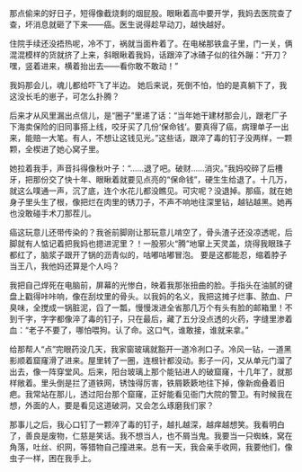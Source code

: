 那点偷来的好日子，短得像截烧剩的烟屁股。眼瞅着高中要开学，我妈去医院查了查，坏消息就砸了下来——癌。医生说得趁早动刀，越快越好。

住院手续还没捂热呢，冷不丁，祸就当面杵着了。在电梯那铁盒子里，门一关，俩混混模样的货就挤了上来，斜眼瞅着我妈，话跟淬了冰碴子似的往外蹦：“开刀？嘿，竖着进来，横着抬出去——看你敢不敢动！” 

我妈那会儿，魂儿都给吓飞了半边。 她后来说，死倒不怕，怕的是真躺下了，我这没长毛的崽子，可怎么扑腾？

后来才从风里漏出点信儿，是“圈子”里递了话：“当年她干建材那会儿，跟老厂子下海卖保险的旧同事搭上线，咬牙买了几份‘保命钱’。要真得了癌，病理单子一出来，能赔一大笔。有人，不想让这钱见光。”这些话，跟淬了毒的钉子没两样，一颗颗，全楔进了她心窝子里。

她拉着我手，声音抖得像秋叶子：“……退了吧。破财……消灾。”我妈咬碎了后槽牙，把那份交了快十年、眼瞅着就要见点亮的“保命钱”，硬生生给退了。十几万，就这么噗通一声，沉了底，连个水花儿都没瞧见。可灾呢？没退掉。那癌，就在她身子里头生了根，像把烂在肉里的锈刀子，不声不响地往深里钻，越钻越黑。她再也没敢碰手术刀那茬儿。 

癌这玩意儿还带传染的？我爸前脚刚让那玩意儿啃空了，骨头渣子还没凉透呢，后脚就有人惦记着把我妈也摁进泥里？！一股邪火“腾”地窜上天灵盖，烧得我眼珠子都红了，脑浆子跟开了锅的沥青似的，咕嘟咕嘟冒泡。 要是这都能忍，缩着脖子当王八，我他妈还算是个人吗？

我把自己焊死在电脑前，屏幕的光惨白，映着我那张扭曲的脸。手指头在油腻的键盘上戳得咔咔响，像在刮坟里的骨头。以我妈的名义，我把这摊子烂事、脓血、尸臭味，全搅成一锅脏泥，舀了一瓢，慢慢泼进全省那几万个有头有脸的邮箱里！不到千字，字字都像淬了毒的钉子，只在最后，藏了五分没点透的火药，字缝里渗着血：“老子不要了，哪怕喂狗。认了命。这口气，谁敢接，谁就来拿。”

给那帮人“点”完眼药没几天，我家窗玻璃就豁开一道冷冽口子。冷风一钻，一道黑影顺着窟窿滑了进来。屋里转了一圈，连根针都没动。影子一闪，又从单元门溜了出去，像一阵穿堂风。后来，阳台玻璃上那个能钻进人的破窟窿，十几年了，就那样敞着。里头倒是拦了道铁网，锈蚀得厉害，铁屑簌簌地往下掉，像新痂叠着旧疤。我常站在那儿，透过阳台那个窟窿，正好能看见衙门大院的警卫。有时候我在想，外面的人，要是看见这道破洞，又会怎么琢磨我们家？

那事儿之后，我心口钉了一颗淬了毒的钉子，越扎越深，越痒越想笑。我看明白了，善良是废物，仁慈是笑话。我不想当人，也不屑当鬼。我要当一只蜘蛛，窝在角落，吐丝、织网，等猎物自己撞进来。总有一天，我会亲手收网，我要他们，像虫子一样，困在我手上。
